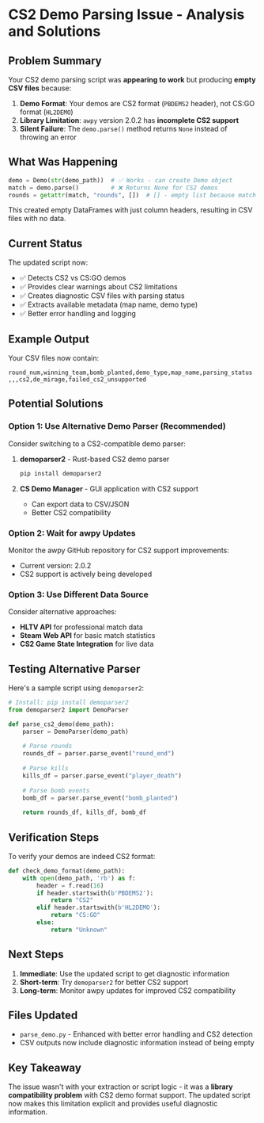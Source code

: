 # CS2 Demo Parsing Issue - Analysis and Solutions

## Problem Summary

Your CS2 demo parsing script was **appearing to work** but producing **empty CSV files** because:

1. **Demo Format**: Your demos are CS2 format (`PBDEMS2` header), not CS:GO format (`HL2DEMO`)
2. **Library Limitation**: `awpy` version 2.0.2 has **incomplete CS2 support**
3. **Silent Failure**: The `demo.parse()` method returns `None` instead of throwing an error

## What Was Happening

```python
demo = Demo(str(demo_path))  # ✅ Works - can create Demo object
match = demo.parse()         # ❌ Returns None for CS2 demos
rounds = getattr(match, "rounds", [])  # [] - empty list because match is None
```

This created empty DataFrames with just column headers, resulting in CSV files with no data.

## Current Status

The updated script now:
- ✅ Detects CS2 vs CS:GO demos
- ✅ Provides clear warnings about CS2 limitations  
- ✅ Creates diagnostic CSV files with parsing status
- ✅ Extracts available metadata (map name, demo type)
- ✅ Better error handling and logging

## Example Output

Your CSV files now contain:
```csv
round_num,winning_team,bomb_planted,demo_type,map_name,parsing_status
,,,cs2,de_mirage,failed_cs2_unsupported
```

## Potential Solutions

### Option 1: Use Alternative Demo Parser (Recommended)

Consider switching to a CS2-compatible demo parser:

1. **demoparser2** - Rust-based CS2 demo parser
   ```bash
   pip install demoparser2
   ```

2. **CS Demo Manager** - GUI application with CS2 support
   - Can export data to CSV/JSON
   - Better CS2 compatibility

### Option 2: Wait for awpy Updates

Monitor the awpy GitHub repository for CS2 support improvements:
- Current version: 2.0.2
- CS2 support is actively being developed

### Option 3: Use Different Data Source

Consider alternative approaches:
- **HLTV API** for professional match data
- **Steam Web API** for basic match statistics
- **CS2 Game State Integration** for live data

## Testing Alternative Parser

Here's a sample script using `demoparser2`:

```python
# Install: pip install demoparser2
from demoparser2 import DemoParser

def parse_cs2_demo(demo_path):
    parser = DemoParser(demo_path)
    
    # Parse rounds
    rounds_df = parser.parse_event("round_end")
    
    # Parse kills
    kills_df = parser.parse_event("player_death")
    
    # Parse bomb events
    bomb_df = parser.parse_event("bomb_planted")
    
    return rounds_df, kills_df, bomb_df
```

## Verification Steps

To verify your demos are indeed CS2 format:

```python
def check_demo_format(demo_path):
    with open(demo_path, 'rb') as f:
        header = f.read(16)
        if header.startswith(b'PBDEMS2'):
            return "CS2"
        elif header.startswith(b'HL2DEMO'):
            return "CS:GO"
        else:
            return "Unknown"
```

## Next Steps

1. **Immediate**: Use the updated script to get diagnostic information
2. **Short-term**: Try `demoparser2` for better CS2 support
3. **Long-term**: Monitor awpy updates for improved CS2 compatibility

## Files Updated

- `parse_demo.py` - Enhanced with better error handling and CS2 detection
- CSV outputs now include diagnostic information instead of being empty

## Key Takeaway

The issue wasn't with your extraction or script logic - it was a **library compatibility problem** with CS2 demo format support. The updated script now makes this limitation explicit and provides useful diagnostic information. 